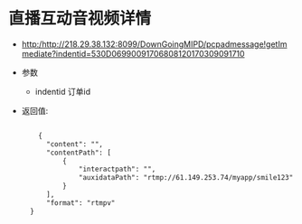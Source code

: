 # 直播互动音视频详情

- <http:/http://218.29.38.132:8099/DownGoingMIPD/pcpadmessage!getImmediate?indentid=530D06990091706808120170309091710>

- 参数

  - indentid 订单id

- 返回值:

  ```txt

      {
        "content": "",
        "contentPath": [
            {
                "interactpath": "",
                "auxidataPath": "rtmp://61.149.253.74/myapp/smile123"
            }
        ],
        "format": "rtmpv"
    }
  ```

